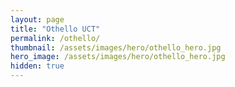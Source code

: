 ```yaml
---
layout: page
title: "Othello UCT"
permalink: /othello/
thumbnail: /assets/images/hero/othello_hero.jpg
hero_image: /assets/images/hero/othello_hero.jpg
hidden: true
---
```

